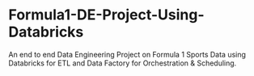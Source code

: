 # Formula1-DE-Project-Using-Databricks
An end to end Data Engineering Project on Formula 1 Sports Data using Databricks for ETL and Data Factory for Orchestration &amp; Scheduling.
